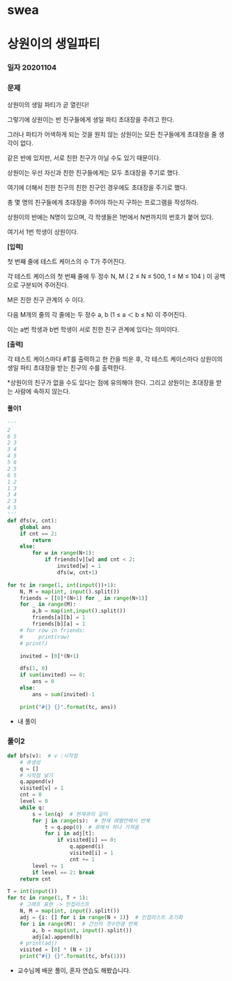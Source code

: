 # swea

# 상원이의 생일파티

### 일자 20201104

### 문제

상원이의 생일 파티가 곧 열린다!

그렇기에 상원이는 반 친구들에게 생일 파티 초대장을 주려고 한다.

그러나 파티가 어색하게 되는 것을 원치 않는 상원이는 모든 친구들에게 초대장을 줄 생각이 없다.

같은 반에 있지만, 서로 친한 친구가 아닐 수도 있기 때문이다.

상원이는 우선 자신과 친한 친구들에게는 모두 초대장을 주기로 했다.

여기에 더해서 친한 친구의 친한 친구인 경우에도 초대장을 주기로 했다.

총 몇 명의 친구들에게 초대장을 주어야 하는지 구하는 프로그램을 작성하라.

상원이의 반에는 N명이 있으며, 각 학생들은 1번에서 N번까지의 번호가 붙어 있다.

여기서 1번 학생이 상원이다.


**[입력]**

첫 번째 줄에 테스트 케이스의 수 T가 주어진다.

각 테스트 케이스의 첫 번째 줄에 두 정수 N, M ( 2 ≤ N ≤ 500, 1 ≤ M ≤ 104 ) 이 공백으로 구분되어 주어진다.

M은 친한 친구 관계의 수 이다.

다음 M개의 줄의 각 줄에는 두 정수 a, b (1 ≤ a ＜ b ≤ N) 이 주어진다.

이는 a번 학생과 b번 학생이 서로 친한 친구 관계에 있다는 의미이다.

**[출력]**

각 테스트 케이스마다 #T를 출력하고 한 칸을 띄운 후, 각 테스트 케이스마다 상원이의 생일 파티 초대장을 받는 친구의 수를 출력한다.

*상원이의 친구가 없을 수도 있다는 점에 유의해야 한다. 그리고 상원이는 초대장을 받는 사람에 속하지 않는다.




#### 풀이1

```python
'''
2
6 5
2 3
3 4
4 5
5 6
2 5
6 5
1 2
1 3
3 4
2 3
4 5
'''
def dfs(v, cnt):
    global ans
    if cnt == 2:
        return
    else:
        for w in range(N+1):
            if friends[v][w] and cnt < 2:
                invited[w] = 1
                dfs(w, cnt+1)

for tc in range(1, int(input())+1):
    N, M = map(int, input().split())
    friends = [[0]*(N+1) for _ in range(N+1)]
    for _ in range(M):
        a,b = map(int,input().split())
        friends[a][b] = 1
        friends[b][a] = 1
    # for row in friends:
    #     print(row)
    # print()

    invited = [0]*(N+1)

    dfs(1, 0)
    if sum(invited) == 0:
        ans = 0
    else:
        ans = sum(invited)-1

    print("#{} {}".format(tc, ans))
```

- 내 풀이

### 풀이2

```python
def bfs(v):  # v :시작점
    # 큐생성
    q = []
    # 시작점 넣기
    q.append(v)
    visited[v] = 1
    cnt = 0
    level = 0
    while q:
        s = len(q)  # 현재큐의 길이
        for j in range(s):  # 현재 레벨안에서 반복
            t = q.pop(0)  # 큐에서 하나 가져옴
            for i in adj[t]:
                if visited[i] == 0:
                    q.append(i)
                    visited[i] = 1
                    cnt += 1
        level += 1
        if level == 2: break
    return cnt

T = int(input())
for tc in range(1, T + 1):
    # 그래프 표현 -> 인접리스트
    N, M = map(int, input().split())
    adj = {i: [] for i in range(N + 1)}  # 인접리스트 초기화
    for i in range(M):  # 간선의 갯수만큼 반복
        a, b = map(int, input().split())
        adj[a].append(b)
    # print(adj)
    visited = [0] * (N + 1)
    print("#{} {}".format(tc, bfs(1)))
```

- 교수님께 배운 풀이, 혼자 연습도 해봤습니다.